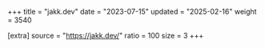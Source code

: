 +++
title = "jakk.dev"
date = "2023-07-15"
updated = "2025-02-16"
weight = 3540

[extra]
source = "https://jakk.dev/"
ratio = 100
size = 3
+++
